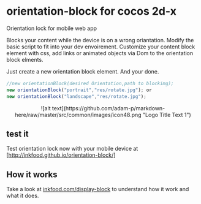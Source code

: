 # orientation-block for cocos 2d-x
Orientation lock for mobile web app

Blocks your content while the device is on a wrong oriantation. Modify the basic script to fit into your dev envoirement.
Customize your content block element with css, add links or animated objects via Dom to the orientation block elments.

Just create a new orientation block element. And your done.
```javascript
//new orientationBlock(desired Orientation,path to blockimg);
new orientationBlock("portrait","res/rotate.jpg"); or
new orientationBlock("landscape","res/rotate.jpg");
```
<p align="center">
![alt text](https://github.com/adam-p/markdown-here/raw/master/src/common/images/icon48.png "Logo Title Text 1")
<p>

## test it
Test orientation lock now with your mobile device at [http://inkfood.github.io/orientation-block/]

## How it works
Take a look at [inkfood.com/display-block](https://inkfood.com/display-block) to understand how it work and what it does.
